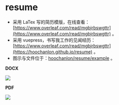 # resume

* 采用 LaTex 写的简历模版，在线查看：[https://www.overleaf.com/read/mgbjrbswgttr](https://www.overleaf.com/read/mgbjrbswgttr) 。
* 采用 vuepress，书写我工作的见闻经历：[https://www.overleaf.com/read/mgbjrbswgttr](https://hoochanlon.github.io/resume) 。
* 图示与文件位于：[hoochanlon/resume/example](https://github.com/hoochanlon/resume/tree/main/example) 。

**DOCX**

![](https://cdn.statically.io/gh/hoochanlon/resume/main/resume.jpg)

**PDF**

![](https://cdn.statically.io/gh/hoochanlon/resume/main/resume.png)


